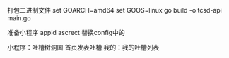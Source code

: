 
打包二进制文件
set GOARCH=amd64
set GOOS=linux
go build -o tcsd-api main.go

准备小程序 appid ascrect 替换config中的

小程序：吐槽树洞国
首页发表吐槽
我的：我的吐槽列表